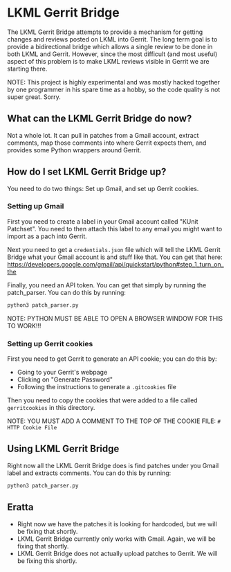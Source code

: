# LKML Gerrit Bridge

The LKML Gerrit Bridge attempts to provide a mechanism for getting changes and
reviews posted on LKML into Gerrit. The long term goal is to provide a
bidirectional bridge which allows a single review to be done in both LKML and
Gerrit. However, since the most difficult (and most useful) aspect of this
problem is to make LKML reviews visible in Gerrit we are starting there.

NOTE: This project is highly experimental and was mostly hacked together by one
programmer in his spare time as a hobby, so the code quality is not super great.
Sorry.

## What can the LKML Gerrit Bridge do now?

Not a whole lot. It can pull in patches from a Gmail account, extract comments,
map those comments into where Gerrit expects them, and provides some Python
wrappers around Gerrit.

## How do I set LKML Gerrit Bridge up?

You need to do two things: Set up Gmail, and set up Gerrit cookies.

### Setting up Gmail

First you need to create a label in your Gmail account called "KUnit Patchset".
You need to then attach this label to any email you might want to import as a
pach into Gerrit.

Next you need to get a `credentials.json` file which will tell the LKML Gerrit
Bridge what your Gmail account is and stuff like that. You can get that here:
https://developers.google.com/gmail/api/quickstart/python#step_1_turn_on_the

Finally, you need an API token. You can get that simply by running the
patch\_parser. You can do this by running:

```bash
python3 patch_parser.py
```

NOTE: PYTHON MUST BE ABLE TO OPEN A BROWSER WINDOW FOR THIS TO WORK!!!

### Setting up Gerrit cookies

First you need to get Gerrit to generate an API cookie; you can do this by:

- Going to your Gerrit's webpage
- Clicking on "Generate Password"
- Following the instructions to generate a `.gitcookies` file

Then you need to copy the cookies that were added to a file called
`gerritcookies` in this directory.

NOTE: YOU MUST ADD A COMMENT TO THE TOP OF THE COOKIE FILE: `# HTTP Cookie File`

## Using LKML Gerrit Bridge

Right now all the LKML Gerrit Bridge does is find patches under you Gmail label
and extracts comments. You can do this by running:

```bash
python3 patch_parser.py
```

## Eratta

- Right now we have the patches it is looking for hardcoded, but we will be
  fixing that shortly.
- LKML Gerrit Bridge currently only works with Gmail. Again, we will be fixing
  that shortly.
- LKML Gerrit Bridge does not actually upload patches to Gerrit. We will be
  fixing this shortly.


